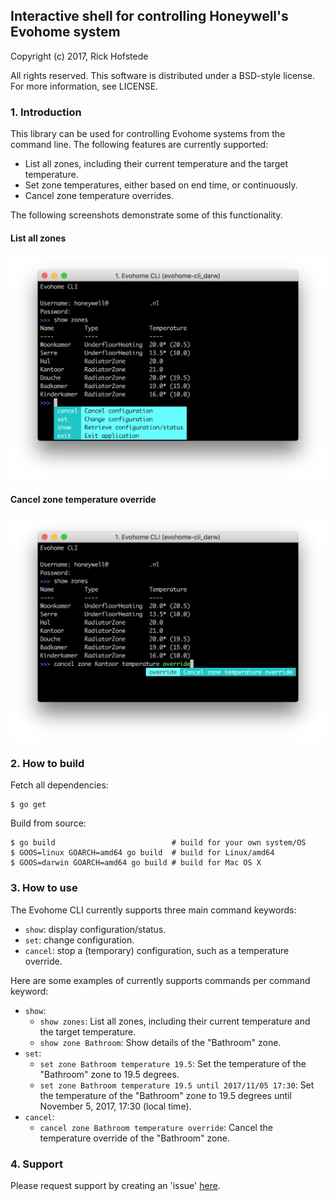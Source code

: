 ## Interactive shell for controlling Honeywell's Evohome system

Copyright (c) 2017, Rick Hofstede

All rights reserved. This software is distributed under a BSD-style
license. For more information, see LICENSE.

### 1. Introduction

This library can be used for controlling Evohome systems from the
command line. The following features are currently supported:

- List all zones, including their current temperature and the target temperature.
- Set zone temperatures, either based on end time, or continuously.
- Cancel zone temperature overrides.

The following screenshots demonstrate some of this functionality.

#### List all zones

![evohome-cli show zones](https://github.com/rickhofstede/assets/raw/master/evohome-cli/evohome-cli_show_zones.png "evohome-cli: show zones")

#### Cancel zone temperature override

![evohome-cli cancel zone temperature override](https://github.com/rickhofstede/assets/raw/master/evohome-cli/evohome-cli_cancel_temp_override.png "evohome-cli: cancel zone temperature override")

### 2. How to build

Fetch all dependencies:
```
$ go get
```

Build from source:
```
$ go build                          # build for your own system/OS
$ GOOS=linux GOARCH=amd64 go build  # build for Linux/amd64
$ GOOS=darwin GOARCH=amd64 go build # build for Mac OS X
```

### 3. How to use

The Evohome CLI currently supports three main command keywords:

- `show`: display configuration/status.
- `set`: change configuration.
- `cancel`: stop a (temporary) configuration, such as a temperature override.

Here are some examples of currently supports commands per command keyword:

- `show`:
    - `show zones`: List all zones, including their current temperature and the target temperature.
    - `show zone Bathroom`: Show details of the "Bathroom" zone.
- `set`:
    - `set zone Bathroom temperature 19.5`: Set the temperature of the "Bathroom" zone to 19.5 degrees.
    - `set zone Bathroom temperature 19.5 until 2017/11/05 17:30`: Set the temperature of the "Bathroom" zone to 19.5 degrees until November 5, 2017, 17:30 (local time).
- `cancel`:
    - `cancel zone Bathroom temperature override`: Cancel the temperature override of the "Bathroom" zone.

### 4. Support

Please request support by creating an 'issue' [here](https://github.com/rickhofstede/evohome-cli/issues).

